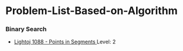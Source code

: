 # Problem-List-Based-on-Algorithm

### Binary Search
* [Lightoj 1088 - Points in Segments  ](http://lightoj.com/volume_showproblem.php?problem=1088) Level: 2
